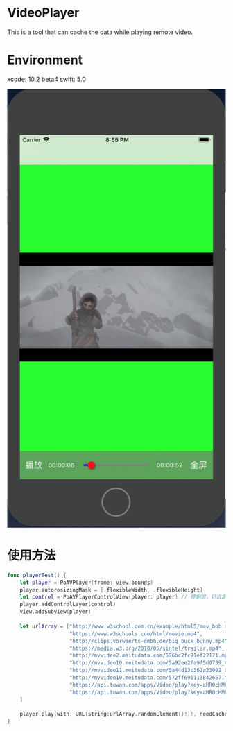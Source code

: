 # VideoPlayer
This is a tool that can cache the data while playing remote video.

# Environment
xcode: 10.2 beta4
swift: 5.0

![播放界面](https://github.com/ZhongshanHuang/VideoPlayer/raw/master/Docs/shot.png)

# 使用方法

``` swift
func playerTest() {
    let player = PoAVPlayer(frame: view.bounds)
    player.autoresizingMask = [.flexibleWidth, .flexibleHeight]
    let control = PoAVPlayerControlView(player: player) // 控制层，可自定义替换
    player.addControlLayer(control)
    view.addSubview(player)

    let urlArray = ["http://www.w3school.com.cn/example/html5/mov_bbb.mp4",
                    "https://www.w3schools.com/html/movie.mp4",
                    "http://clips.vorwaerts-gmbh.de/big_buck_bunny.mp4",
                    "https://media.w3.org/2010/05/sintel/trailer.mp4",
                    "http://mvvideo2.meitudata.com/576bc2fc91ef22121.mp4",
                    "http://mvvideo10.meitudata.com/5a92ee2fa975d9739_H264_3.mp4",
                    "http://mvvideo11.meitudata.com/5a44d13c362a23002_H264_11_5.mp4",
                    "http://mvvideo10.meitudata.com/572ff691113842657.mp4",
                    "https://api.tuwan.com/apps/Video/play?key=aHR0cHM6Ly92LnFxLmNvbS9pZnJhbWUvcGxheWVyLmh0bWw%2FdmlkPXUwNjk3MmtqNWV6JnRpbnk9MCZhdXRvPTA%3D&aid=381374",
                    "https://api.tuwan.com/apps/Video/play?key=aHR0cHM6Ly92LnFxLmNvbS9pZnJhbWUvcGxheWVyLmh0bWw%2FdmlkPWswNjk2enBud2xvJnRpbnk9MCZhdXRvPTA%3D&aid=381395"
    ]

    player.play(with: URL(string:urlArray.randomElement()!)!, needCache: true)
}
```
